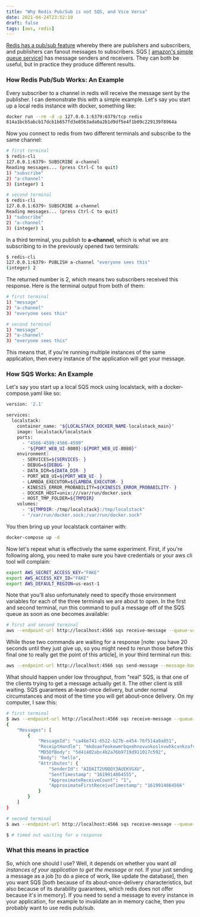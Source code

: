 ```yaml
---
title: "Why Redis Pub/Sub is not SQS, and Vice Versa"
date: 2021-04-24T23:52:19
draft: false
tags: [aws, redis]
---
```


[Redis has a pub/sub feature](https://redis.io/topics/pubsub) whereby there are publishers and subscribers, and publishers can fanout messages to subscribers. SQS \[ [amazon's simple queue service](https://aws.amazon.com/sqs/)\] has message senders and receivers. They can both be useful, but in practice they produce different results.

### How Redis Pub/Sub Works: An Example

Every subscriber to a channel in redis will receive the message sent by the publisher. I can demonstrate this with a simple example. Let's say you start up a local redis instance with docker, something like:

```bash
docker run --rm -d -p 127.0.0.1:6379:6379/tcp redis
814a1bcb5abcb17dcb1b657fd3e8563ada0a2b1d9df5e4f1b09c229139f8964a

```

Now you connect to redis from two different terminals and subscribe to the same channel:

```bash
# first terminal
$ redis-cli
127.0.0.1:6379> SUBSCRIBE a-channel
Reading messages... (press Ctrl-C to quit)
1) "subscribe"
2) "a-channel"
3) (integer) 1

# second terminal
$ redis-cli
127.0.0.1:6379> SUBSCRIBE a-channel
Reading messages... (press Ctrl-C to quit)
1) "subscribe"
2) "a-channel"
3) (integer) 1

```

In a third terminal, you publish to **a-channel**, which is what we are subscribing to in the previously opened two terminals:

```bash
$ redis-cli
127.0.0.1:6379> PUBLISH a-channel "everyone sees this"
(integer) 2

```

The returned number is 2, which means two subscribers received this response. Here is the terminal output from both of them:

```bash
# first terminal
1) "message"
2) "a-channel"
3) "everyone sees this"

# second terminal
1) "message"
2) "a-channel"
3) "everyone sees this"

```

This means that, if you're running multiple instances of the same application, then every instance of the application will get your message.

### How SQS Works: An Example

Let's say you start up a local SQS mock using localstack, with a docker-compose.yaml like so:

```bash
version: '2.1'

services:
  localstack:
    container_name: "${LOCALSTACK_DOCKER_NAME-localstack_main}"
    image: localstack/localstack
    ports:
      - "4566-4599:4566-4599"
      - "${PORT_WEB_UI-8080}:${PORT_WEB_UI-8080}"
    environment:
      - SERVICES=${SERVICES- }
      - DEBUG=${DEBUG- }
      - DATA_DIR=${DATA_DIR- }
      - PORT_WEB_UI=${PORT_WEB_UI- }
      - LAMBDA_EXECUTOR=${LAMBDA_EXECUTOR- }
      - KINESIS_ERROR_PROBABILITY=${KINESIS_ERROR_PROBABILITY- }
      - DOCKER_HOST=unix:///var/run/docker.sock
      - HOST_TMP_FOLDER=${TMPDIR}
    volumes:
      - "${TMPDIR:-/tmp/localstack}:/tmp/localstack"
      - "/var/run/docker.sock:/var/run/docker.sock"

```

You then bring up your localstack container with:

```bash
docker-compose up -d

```

Now let's repeat what is effectively the same experiment. First, if you're following along, you need to make sure you have credentials or your aws cli tool will complain:

```bash
export AWS_SECRET_ACCESS_KEY="FAKE"
export AWS_ACCESS_KEY_ID="FAKE"
export AWS_DEFAULT_REGION=us-east-1

```

Note that you'll also unfortunately need to specify those environment variables for each of the three terminals we are about to open. In the first and second terminal, run this command to pull a message off of the SQS queue as soon as one becomes available:

```bash
# first and second terminal
aws --endpoint-url http://localhost:4566 sqs receive-message --queue-url http://localhost:4566/000000000000/test-queue --wait-time-seconds 20

```

While those two commands are waiting for a response \[note: you have 20 seconds until they just give up, so you might need to rerun those before this final one to really get the point of this article\], in your third terminal run this:

```bash
aws --endpoint-url http://localhost:4566 sqs send-message --message-body "hello" --queue-url http://localhost:4566/0000000000/test-queue

```

What should happen under low throughput, from "real" SQS, is that one of the clients trying to get a message actually get it. The other client is still waiting. SQS guarantees at-least-once delivery, but under normal circumstances and most of the time you will get about-once delivery. On my computer, I saw this:

```bash
# first terminal
$ aws --endpoint-url http://localhost:4566 sqs receive-message --queue-url http://localhost:4566/000000000000/test-queue --wait-time-seconds 20
{
    "Messages": [
        {
            "MessageId": "ca46e741-6522-b27b-e454-76f514a9a851",
            "ReceiptHandle": "mkdoaefeokewmrbqxmhnovuokoslnvwhkcxnkzafvxuwzbrkritnqweummmquejiajlcjkpnzhezwolaodklfrutbjeutggqfoefaypapvzihvhbuvfohxjzjxdtkmhclnxqdmiqwkrykghrmywomdlitbnsxjgkhojdoeynpxjpgoujeyxkhovsi",
            "MD5OfBody": "5d41402abc4b2a76b9719d911017c592",
            "Body": "hello",
            "Attributes": {
                "SenderId": "AIDAIT2UOQQY3AUEKVGXU",
                "SentTimestamp": "1619914864555",
                "ApproximateReceiveCount": "1",
                "ApproximateFirstReceiveTimestamp": "1619914864566"
            }
        }
    ]
}

# second terminal
$ aws --endpoint-url http://localhost:4566 sqs receive-message --queue-url http://localhost:4566/000000000000/test-queue --wait-time-seconds 20

$ # timed out waiting for a response

```

### What this means in practice

So, which one should I use? Well, it depends on whether you want _all instances of your application to get the message_ or not. If your just sending a message as a job \[to do a piece of work, like update the database\], then you want SQS \[both because of its about-once-delivery characteristics, but also because of its durability guarantees, which redis does not offer because it's in memory\]. If you need to send a message to every instance in your application, for example to invalidate an in memory cache, then you probably want to use redis pub/sub.
